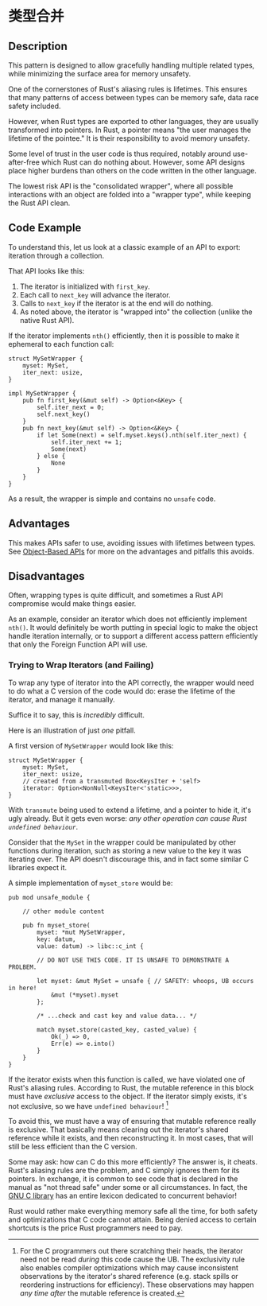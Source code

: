 # 类型合并

## Description

This pattern is designed to allow gracefully handling multiple related types,
while minimizing the surface area for memory unsafety.

One of the cornerstones of Rust's aliasing rules is lifetimes.
This ensures that many patterns of access between types can be memory safe,
data race safety included.

However, when Rust types are exported to other languages, they are usually transformed
into pointers. In Rust, a pointer means "the user manages the lifetime of the pointee."
It is their responsibility to avoid memory unsafety.

Some level of trust in the user code is thus required, notably around use-after-free
which Rust can do nothing about. However, some API designs place higher burdens
than others on the code written in the other language.

The lowest risk API is the "consolidated wrapper", where all possible interactions
with an object are folded into a "wrapper type", while keeping the Rust API clean.

## Code Example

To understand this, let us look at a classic example of an API to export: iteration
through a collection.

That API looks like this:

1. The iterator is initialized with `first_key`.
2. Each call to `next_key` will advance the iterator.
3. Calls to `next_key` if the iterator is at the end will do nothing.
4. As noted above, the iterator is "wrapped into" the collection (unlike the native
  Rust API).

If the iterator implements `nth()` efficiently, then it is possible to make it
ephemeral to each function call:

```rust,ignore
struct MySetWrapper {
    myset: MySet,
    iter_next: usize,
}

impl MySetWrapper {
    pub fn first_key(&mut self) -> Option<&Key> {
        self.iter_next = 0;
        self.next_key()
    }
    pub fn next_key(&mut self) -> Option<&Key> {
        if let Some(next) = self.myset.keys().nth(self.iter_next) {
            self.iter_next += 1;
            Some(next)
        } else {
            None
        }
    }
}
```

As a result, the wrapper is simple and contains no `unsafe` code.

## Advantages

This makes APIs safer to use, avoiding issues with lifetimes between types.
See [Object-Based APIs](./export.md) for more on the advantages and pitfalls
this avoids.

## Disadvantages

Often, wrapping types is quite difficult, and sometimes a Rust API compromise
would make things easier.

As an example, consider an iterator which does not efficiently implement `nth()`.
It would definitely be worth putting in special logic to make the object handle
iteration internally, or to support a different access pattern efficiently that
only the Foreign Function API will use.

### Trying to Wrap Iterators (and Failing)

To wrap any type of iterator into the API correctly, the wrapper would need to
do what a C version of the code would do: erase the lifetime of the iterator,
and manage it manually.

Suffice it to say, this is *incredibly* difficult.

Here is an illustration of just *one* pitfall.

A first version of `MySetWrapper` would look like this:

```rust,ignore
struct MySetWrapper {
    myset: MySet,
    iter_next: usize,
    // created from a transmuted Box<KeysIter + 'self>
    iterator: Option<NonNull<KeysIter<'static>>>,
}
```

With `transmute` being used to extend a lifetime, and a pointer to hide it,
it's ugly already. But it gets even worse: *any other operation can cause
Rust `undefined behaviour`*.

Consider that the `MySet` in the wrapper could be manipulated by other
functions during iteration, such as storing a new value to the key it was
iterating over. The API doesn't discourage this, and in fact some similar C
libraries expect it.

A simple implementation of `myset_store` would be:

```rust,ignore
pub mod unsafe_module {

    // other module content

    pub fn myset_store(
        myset: *mut MySetWrapper,
        key: datum,
        value: datum) -> libc::c_int {

        // DO NOT USE THIS CODE. IT IS UNSAFE TO DEMONSTRATE A PROLBEM.

        let myset: &mut MySet = unsafe { // SAFETY: whoops, UB occurs in here!
            &mut (*myset).myset
        };

        /* ...check and cast key and value data... */

        match myset.store(casted_key, casted_value) {
            Ok(_) => 0,
            Err(e) => e.into()
        }
    }
}
```

If the iterator exists when this function is called, we have violated one of Rust's
aliasing rules. According to Rust, the mutable reference in this block must have
*exclusive* access to the object. If the iterator simply exists, it's not exclusive,
so we have `undefined behaviour`! [^1]

To avoid this, we must have a way of ensuring that mutable reference really is exclusive.
That basically means clearing out the iterator's shared reference while it exists,
and then reconstructing it. In most cases, that will still be less efficient than
the C version.

Some may ask: how can C do this more efficiently?
The answer is, it cheats. Rust's aliasing rules are the problem, and C simply ignores
them for its pointers. In exchange, it is common to see code that is declared
in the manual as "not thread safe" under some or all circumstances. In fact,
the [GNU C library](https://manpages.debian.org/buster/manpages/attributes.7.en.html)
has an entire lexicon dedicated to concurrent behavior!

Rust would rather make everything memory safe all the time, for both safety and
optimizations that C code cannot attain. Being denied access to certain shortcuts
is the price Rust programmers need to pay.

[^1]: For the C programmers out there scratching their heads, the iterator need
  not be read *during* this code cause the UB. The exclusivity rule also enables
  compiler optimizations which may cause inconsistent observations by the iterator's
  shared reference (e.g. stack spills or reordering instructions for efficiency).
  These observations may happen *any time after* the mutable reference is created.
